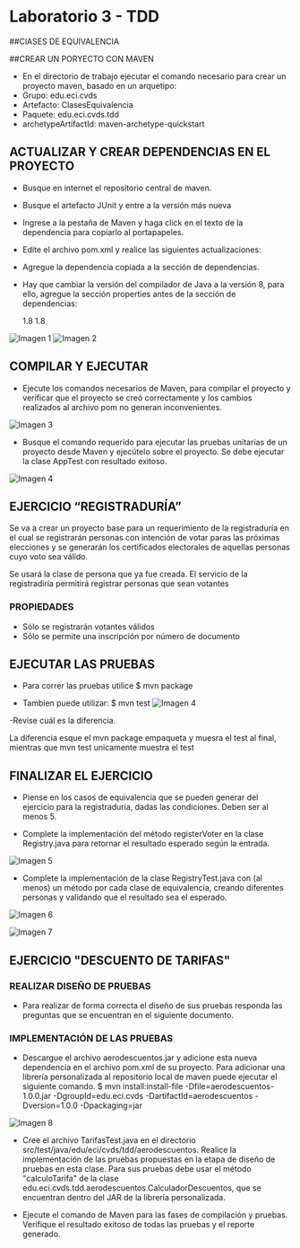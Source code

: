 # Laboratorio 3 - TDD
##ClASES DE EQUIVALENCIA

##CREAR UN PORYECTO CON MAVEN
- En el directorio de trabajo ejecutar el comando necesario para crear un proyecto maven, basado en un arquetipo:
- Grupo: edu.eci.cvds
- Artefacto: ClasesEquivalencia
- Paquete: edu.eci.cvds.tdd
- archetypeArtifactId: maven-archetype-quickstart



## ACTUALIZAR Y CREAR DEPENDENCIAS EN EL PROYECTO
- Busque en internet el repositorio central de maven.
- Busque el artefacto JUnit y entre a la versión más nueva
- Ingrese a la pestaña de Maven y haga click en el texto de la dependencia para copiarlo al portapapeles.
- Edite el archivo pom.xml y realice las siguientes actualizaciones:
- Agregue la dependencia copiada a la sección de dependencias.
- Hay que cambiar la versión del compilador de Java a la versión 8, para ello, agregue la sección properties antes de la sección de dependencias:

    <properties>
        <maven.compiler.target>1.8</maven.compiler.target>
        <maven.compiler.source>1.8</maven.compiler.source>
    </properties>

![Imagen 1](1cvds.jpeg)
![Imagen 2](2cvds.jpeg)

## COMPILAR Y EJECUTAR
- Ejecute los comandos necesarios de Maven, para compilar el proyecto y verificar que el proyecto se creó correctamente y los cambios realizados al archivo pom no generan inconvenientes.

![Imagen 3](3cvds.jpeg)

- Busque el comando requerido para ejecutar las pruebas unitarias de un proyecto desde Maven y ejecútelo sobre el proyecto. Se debe ejecutar la clase AppTest con resultado exitoso.

![Imagen 4](4cvds.jpeg)

## EJERCICIO “REGISTRADURÍA”
Se va a crear un proyecto base para un requerimiento de la registraduría en el cual se registrarán personas con intención de votar paras las próximas elecciones y se generarán los certificados electorales de aquellas personas cuyo voto sea válido.

Se usará la clase de persona que ya fue creada. El servicio de la registradiría permitirá registrar personas que sean votantes


### PROPIEDADES

- Sólo se registrarán votantes válidos
- Sólo se permite una inscripción por número de documento


## EJECUTAR LAS PRUEBAS
- Para correr las pruebas utilice
$ mvn package

- Tambien puede utilizar:
$ mvn test
![Imagen 4](4cvds.jpeg)

-Revise cuál es la diferencia.

La diferencia esque el mvn package empaqueta y muesra el test al final, mientras que mvn test unicamente muestra el test

## FINALIZAR EL EJERCICIO

- Piense en los casos de equivalencia que se pueden generar del ejercicio para la registraduría, dadas las condiciones. Deben ser al menos 5.

- Complete la implementación del método registerVoter en la clase Registry.java para retornar el resultado esperado según la entrada.

![Imagen 5](5cvds.jpeg)

- Complete la implementación de la clase RegistryTest.java con (al menos) un método por cada clase de equivalencia, creando diferentes personas y validando que el resultado sea el esperado.

![Imagen 6](6cvds.jpeg)

![Imagen 7](7cvds.jpeg)

## EJERCICIO "DESCUENTO DE TARIFAS"
### REALIZAR DISEÑO DE PRUEBAS
- Para realizar de forma correcta el diseño de sus pruebas responda las preguntas que se encuentran en el siguiente documento.

### IMPLEMENTACIÓN DE LAS PRUEBAS 
- Descargue el archivo aerodescuentos.jar y adicione esta nueva dependencia en el archivo pom.xml de su proyecto.
Para adicionar una librería personalizada al repositorio local de maven puede ejecutar el siguiente comando.
$ mvn install:install-file -Dfile=aerodescuentos-1.0.0.jar -DgroupId=edu.eci.cvds -DartifactId=aerodescuentos -Dversion=1.0.0 -Dpackaging=jar

![Imagen 8](8cvds.jpeg)

- Cree el archivo TarifasTest.java en el directorio src/test/java/edu/eci/cvds/tdd/aerodescuentos.
 Realice la implementación de las pruebas propuestas en la etapa de diseño de pruebas en esta clase. Para sus pruebas debe usar el método "calculoTarifa" de la clase edu.eci.cvds.tdd.aerodescuentos.CalculadorDescuentos, que se encuentran dentro del JAR de la librería personalizada.

- Ejecute el comando de Maven para las fases de compilación y pruebas. Verifique el resultado exitoso de todas las pruebas y el reporte generado.


